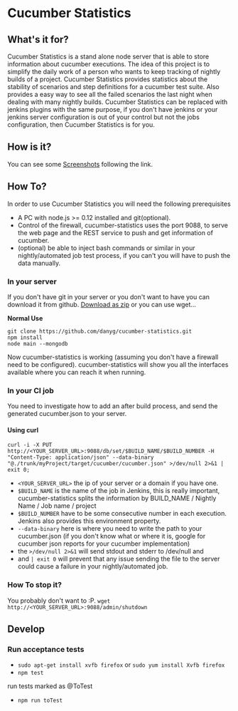 Cucumber Statistics
===================

## What's it for?

Cucumber Statistics is a stand alone node server that is able to store information
about cucumber executions.
The idea of this project is to simplify the daily work of a person who wants to
keep tracking of nightly builds of a project.
Cucumber Statistics provides statistics about the stability of scenarios and
step definitions for a cucumber test suite. Also provides a easy way to see all
the failed scenarios the last night when dealing with many nightly builds.
Cucumber Statistics can be replaced with jenkins plugins with the same purpose,
if you don't have jenkins or your jenkins server configuration is out of your
control but not the jobs configuration, then Cucumber Statistics is for you.

## How is it?
You can see some [Screenshots](http://danyg.github.io/cucumber-statistics/) following the link.

## How To?

In order to use Cucumber Statistics you will need the following prerequisites

- A PC with node.js >= 0.12 installed and git(optional).
- Control of the firewall, cucumber-statistics uses the port 9088, to serve the
web page and the REST service to push and get information of cucumber.
- (optional) be able to inject bash commands or similar in your nightly/automated
job test process, if you can't you will have to push the data manually.

### In your server
If you don't have git in your server or you don't want to have you can download
it from github.
[Download as zip](https://github.com/danyg/cucumber-statistics/archive/master.zip)
or you can use wget...

**Normal Use**
```
git clone https://github.com/danyg/cucumber-statistics.git
npm install
node main --mongodb
```

Now cucumber-statistics is working (assuming you don't have a firewall need to
be configured).
cucumber-statistics will show you all the interfaces available where you can
reach it when running.

### In your CI job
You need to investigate how to add an after build process, and send the
generated cucumber.json to your server.

#### Using curl
```
curl -i -X PUT http://<YOUR_SERVER_URL>:9088/db/set/$BUILD_NAME/$BUILD_NUMBER -H "Content-Type: application/json" --data-binary "@./trunk/myProject/target/cucumber/cucumber.json" >/dev/null 2>&1 | exit 0;
```

- ```<YOUR_SERVER_URL>``` the ip of your server or a domain if you have one.
- ```$BUILD_NAME``` is the name of the job in Jenkins, this is really important,
cucumber-statistics splits the information by BUILD_NAME / Nightly Name / Job
name / project
- ```$BUILD_NUMBER``` have to be some consecutive number in each execution.
Jenkins also provides this environment property.
- ```--data-binary``` here is where you need to write the path to your
cucumber.json (if you don't know what or where it is, google for cucumber json
reports for your cucumber implementation)
- the ```>/dev/null 2>&1``` will send stdout and stderr to /dev/null and
- and ```| exit 0``` will prevent that any issue sending the file to the server
could cause a failure in your nightly/automated job.

### How To stop it?
You probably don't want to :P.
```wget http://<YOUR_SERVER_URL>:9088/admin/shutdown```

## Develop

### Run acceptance tests
- ```sudo apt-get install xvfb firefox``` or ```sudo yum install Xvfb firefox```
- ```npm test```

run tests marked as @ToTest
- ```npm run toTest```
